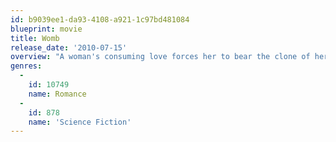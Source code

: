 ```yaml
---
id: b9039ee1-da93-4108-a921-1c97bd481084
blueprint: movie
title: Womb
release_date: '2010-07-15'
overview: "A woman's consuming love forces her to bear the clone of her dead beloved. From his infancy to manhood, she faces the unavoidable complexities of her controversial decision."
genres:
  -
    id: 10749
    name: Romance
  -
    id: 878
    name: 'Science Fiction'
---
```

